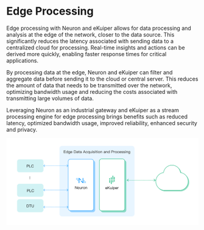 # Edge Processing

Edge processing with Neuron and eKuiper allows for data processing and analysis at the edge of the network, closer to the data source. This significantly reduces the latency associated with sending data to a centralized cloud for processing. Real-time insights and actions can be derived more quickly, enabling faster response times for critical applications.

By processing data at the edge, Neuron and eKuiper can filter and aggregate data before sending it to the cloud or central server. This reduces the amount of data that needs to be transmitted over the network, optimizing bandwidth usage and reducing the costs associated with transmitting large volumes of data.

Leveraging Neuron as an industrial gateway and eKuiper as a stream processing engine for edge processing brings benefits such as reduced latency, optimized bandwidth usage, improved reliability, enhanced security and privacy.

![Edge](./assets/edge.png)
